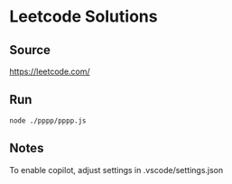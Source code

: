 # Leetcode Solutions

## Source
https://leetcode.com/

## Run
```node ./pppp/pppp.js```

## Notes
To enable copilot, adjust settings in .vscode/settings.json
